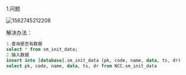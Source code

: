 1.问题

![1562745212208](C:\Users\MSI-PC\AppData\Roaming\Typora\typora-user-images\1562745212208.png)

解决办法：

```sql
1.查询是否有数据
select * from sm_init_data;
2.插入数据
insert into [database].sm_init_data (pk, code, name, data, ts, dr) 
select pk, code, name, data, ts, dr from NCC.sm_init_data
```

